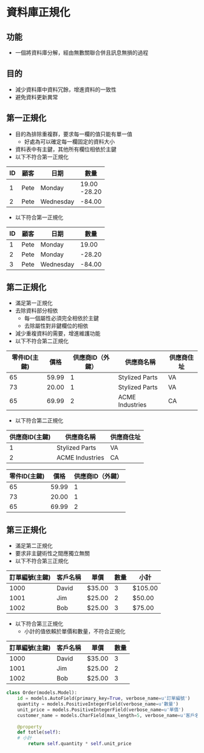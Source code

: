 # 資料庫正規化

## 功能
* 一個將資料庫分解，經由無數關聯合併且訊息無損的過程

## 目的
* 減少資料庫中資料冗餘，增進資料的一致性
* 避免資料更新異常


## 第一正規化
* 目的為排除重複群，要求每一欄的值只能有單一值
    * 好處為可以確定每一欄固定的資料大小
* 資料表中有主鍵，其他所有欄位相依於主鍵
* 以下不符合第一正規化

ID|顧客|日期| 數量
-|-|-|-
1|Pete|Monday|19.00 <br />-28.20
2|Pete|Wednesday|-84.00
* 以下符合第一正規化

ID|顧客|日期| 數量
-|-|-|-
1|Pete|Monday|19.00
2|Pete|Monday|-28.20
3|Pete|Wednesday|-84.00


## 第二正規化
* 滿足第一正規化
* 去除資料部分相依
    * 每一個屬性必須完全相依於主鍵
    * 去除屬性對非鍵欄位的相依
* 減少重複資料的需要，增進維護功能
* 以下不符合第二正規化

零件ID(主鍵)|價格|供應商ID（外鍵）|供應商名稱|供應商住址
-|-|-|-|-
65|59.99|1|Stylized Parts|VA
73|20.00|1|Stylized Parts|VA
65|69.99|2|ACME Industries|CA

* 以下符合第二正規化

供應商ID(主鍵)|供應商名稱|供應商住址
-|-|-
1|Stylized Parts|VA
2|ACME Industries|CA

零件ID(主鍵)|價格|供應商ID（外鍵）
-|-|-
65|59.99|1
73|20.00|1
65|69.99|2

## 第三正規化
* 滿足第二正規化
* 要求非主鍵術性之間應獨立無關
* 以下不符合第三正規化

訂單編號(主鍵)|客戶名稱|單價|數量|小計
-|-|-|-|-
1000|David|$35.00|3|$105.00
1001|Jim|$25.00|2|$50.00
1002|Bob|$25.00|3|$75.00

* 以下符合第三正規化
    * 小計的值依賴於單價和數量，不符合正規化

訂單編號(主鍵)|客戶名稱|單價|數量
-|-|-|-
1000|David|$35.00|3
1001|Jim|$25.00|2
1002|Bob|$25.00|3

```python 
class Order(models.Model):
    id = models.AutoField(primary_key=True, verbose_name=u'訂單編號')
    quantity = models.PositiveIntegerField(verbose_name=u'數量')
    unit_price = models.PositiveIntegerField(verbose_name=u'單價')
    customer_name = models.CharField(max_length=5, verbose_name=u'客戶名稱')
    
    @property
    def totle(self):
    # 小計
        return self.quantity * self.unit_price
```